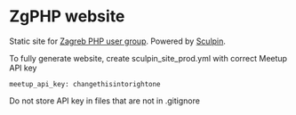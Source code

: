 ZgPHP website
=============

Static site for [Zagreb PHP user group](http://zgphp.org/). Powered by [Sculpin](http://sculpin.io).

To fully generate website, create sculpin_site_prod.yml with correct Meetup API key 

    meetup_api_key: changethisintorightone

Do not store API key in files that are not in .gitignore